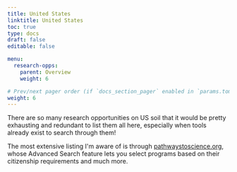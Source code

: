 ```yaml
---
title: United States
linktitle: United States
toc: true
type: docs
draft: false
editable: false

menu:
  research-opps:
    parent: Overview
    weight: 6

# Prev/next pager order (if `docs_section_pager` enabled in `params.toml`)
weight: 6
---
```


There are so many research opportunities on US soil that it would be pretty exhausting and redundant to list them all here, especially when tools already exist to search through them!

The most extensive listing I'm aware of is through [pathwaystoscience.org](https://www.pathwaystoscience.org/programs.aspx?adv=adv), whose Advanced Search feature lets you select programs based on their citizenship requirements and much more.
 
